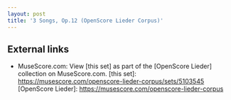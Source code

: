 ```yaml
---
layout: post
title: '3 Songs, Op.12 (OpenScore Lieder Corpus)'
---
```


## External links

- MuseScore.com: View [this set] as part of the [OpenScore Lieder] collection on MuseScore.com.
[this set]: https://musescore.com/openscore-lieder-corpus/sets/5103545
[OpenScore Lieder]: https://musescore.com/openscore-lieder-corpus
